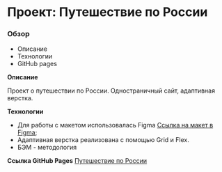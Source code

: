 # Проект: Путешествие по России

### Обзор
* Описание
* Технологии
* GitHub pages

**Описание**

Проект о путешествии по России. Одностраничный сайт, адаптивная верстка.


**Технологии**

* Для работы с макетом использовалась Figma [Ссылка на макет в Figma](https://www.figma.com/file/5S2WSbEFL6awjVWJ0NWL8Q/Sprint-3_-Russia-_-desktop-mobile?node-id=28503%3A0);
* Адаптивная верстка реализована с помощью Grid и Flex.  
* БЭМ - методология

**Ссылка GitHub Pages**
[Путешествие по России](https://maksnikulnikov.github.io/russian-travel/)

